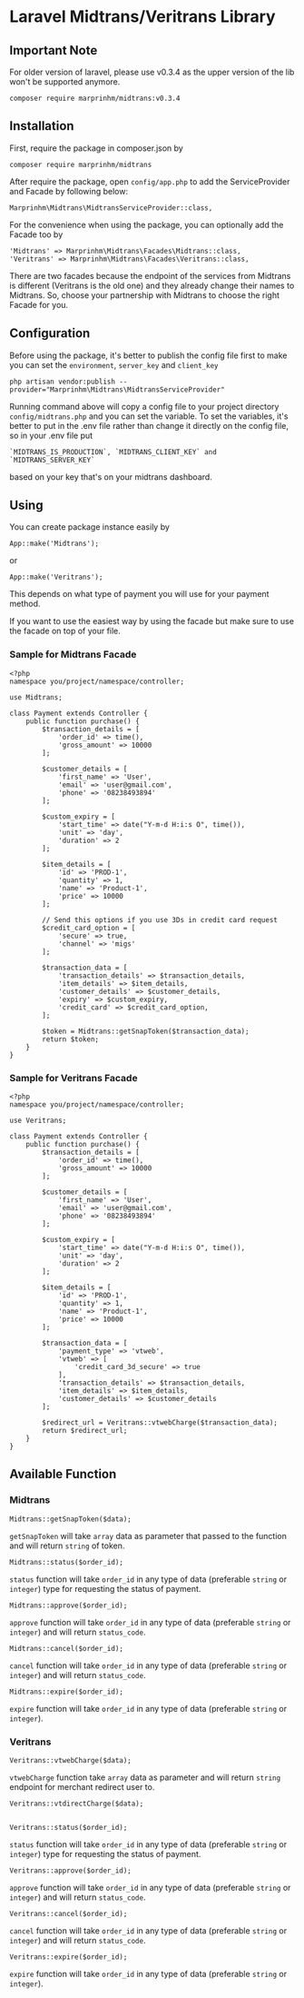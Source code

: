 # Laravel Midtrans/Veritrans Library

## Important Note
For older version of laravel, please use v0.3.4 as the upper version of the lib won't be supported anymore.

    composer require marprinhm/midtrans:v0.3.4

## Installation

First, require the package in composer.json by

    composer require marprinhm/midtrans

After require the package, open `config/app.php` to add the ServiceProvider and Facade by following below:

    Marprinhm\Midtrans\MidtransServiceProvider::class,

For the convenience when using the package, you can optionally add the Facade too by

    'Midtrans' => Marprinhm\Midtrans\Facades\Midtrans::class,
    'Veritrans' => Marprinhm\Midtrans\Facades\Veritrans::class,

There are two facades because the endpoint of the services from Midtrans is different (Veritrans is the old one)
and they already change their names to Midtrans. So, choose your partnership with Midtrans to choose the right Facade for you.

## Configuration

Before using the package, it's better to publish the config file first to make you can set the `environment`, `server_key` and `client_key`

    php artisan vendor:publish --provider="Marprinhm\Midtrans\MidtransServiceProvider"

Running command above will copy a config file to your project directory `config/midtrans.php` and you can set the variable. To set the variables, it's better to put in the .env file rather than change it directly on the config file, so in your .env file put

    `MIDTRANS_IS_PRODUCTION`, `MIDTRANS_CLIENT_KEY` and `MIDTRANS_SERVER_KEY`

based on your key that's on your midtrans dashboard.

## Using

You can create package instance easily by

    App::make('Midtrans');

or

    App::make('Veritrans');

This depends on what type of payment you will use for your payment method.

If you want to use the easiest way by using the facade but make sure to use the facade on top of your file.

### Sample for Midtrans Facade

    <?php
    namespace you/project/namespace/controller;

    use Midtrans;

    class Payment extends Controller {
        public function purchase() {
            $transaction_details = [
                'order_id' => time(),
                'gross_amount' => 10000
            ];
            
            $customer_details = [
                'first_name' => 'User',
                'email' => 'user@gmail.com',
                'phone' => '08238493894'
            ];
            
            $custom_expiry = [
                'start_time' => date("Y-m-d H:i:s O", time()),
                'unit' => 'day',
                'duration' => 2
            ];
            
            $item_details = [
                'id' => 'PROD-1',
                'quantity' => 1,
                'name' => 'Product-1',
                'price' => 10000
            ];

            // Send this options if you use 3Ds in credit card request
            $credit_card_option = [
                'secure' => true, 
                'channel' => 'migs'
            ];

            $transaction_data = [
                'transaction_details' => $transaction_details,
                'item_details' => $item_details,
                'customer_details' => $customer_details,
                'expiry' => $custom_expiry,
                'credit_card' => $credit_card_option,
            ];

            $token = Midtrans::getSnapToken($transaction_data);
            return $token;
        }
    }

### Sample for Veritrans Facade

    <?php
    namespace you/project/namespace/controller;

    use Veritrans;

    class Payment extends Controller {
        public function purchase() {
            $transaction_details = [
                'order_id' => time(),
                'gross_amount' => 10000
            ];
            
            $customer_details = [
                'first_name' => 'User',
                'email' => 'user@gmail.com',
                'phone' => '08238493894'
            ];
            
            $custom_expiry = [
                'start_time' => date("Y-m-d H:i:s O", time()),
                'unit' => 'day',
                'duration' => 2
            ];
            
            $item_details = [
                'id' => 'PROD-1',
                'quantity' => 1,
                'name' => 'Product-1',
                'price' => 10000
            ];

            $transaction_data = [
                'payment_type' => 'vtweb',
                'vtweb' => [
                    'credit_card_3d_secure' => true
                ],
                'transaction_details' => $transaction_details,
                'item_details' => $item_details,
                'customer_details' => $customer_details
            ];

            $redirect_url = Veritrans::vtwebCharge($transaction_data);
            return $redirect_url;
        }
    }

## Available Function
### Midtrans

    Midtrans::getSnapToken($data);
`getSnapToken` will take `array` data as parameter that passed to the function and will return `string` of token.

    Midtrans::status($order_id);
`status` function will take `order_id` in any type of data (preferable `string` or `integer`) type for requesting the status of payment.

    Midtrans::approve($order_id);
`approve` function will take `order_id` in any type of data (preferable `string` or `integer`) and will return `status_code`.

    Midtrans::cancel($order_id);
`cancel` function will take `order_id` in any type of data (preferable `string` or `integer`) and will return `status_code`.

    Midtrans::expire($order_id);
`expire` function will take `order_id` in any type of data (preferable `string` or `integer`).

### Veritrans

    Veritrans::vtwebCharge($data);
`vtwebCharge` function take `array` data as parameter and will return `string` endpoint for merchant redirect user to.

    Veritrans::vtdirectCharge($data);

    
    Veritrans::status($order_id);
`status` function will take `order_id` in any type of data (preferable `string` or `integer`) type for requesting the status of payment.

    Veritrans::approve($order_id);
`approve` function will take `order_id` in any type of data (preferable `string` or `integer`) and will return `status_code`.

    Veritrans::cancel($order_id);
`cancel` function will take `order_id` in any type of data (preferable `string` or `integer`) and will return `status_code`.

    Veritrans::expire($order_id);
`expire` function will take `order_id` in any type of data (preferable `string` or `integer`).
